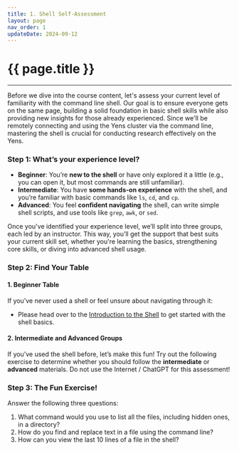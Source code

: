```yaml
---
title: 1. Shell Self-Assessment 
layout: page
nav_order: 1
updateDate: 2024-09-12
---
```


# {{ page.title }}
---

Before we dive into the course content, let's assess your current level of familiarity with the command line shell. Our goal is to ensure everyone gets on the same page, building a solid foundation in basic shell skills while also providing new insights for those already experienced. Since we'll be remotely connecting and using the Yens cluster via the command line, mastering the shell is crucial for conducting research effectively on the Yens. 


### Step 1: What’s your experience level?

- **Beginner**: You’re **new to the shell** or have only explored it a little (e.g., you can open it, but most commands are still unfamiliar).
- **Intermediate**: You have **some hands-on experience** with the shell, and you’re familiar with basic commands like `ls`, `cd`, and `cp`.
- **Advanced**: You feel **confident navigating** the shell, can write simple shell scripts, and use tools like `grep`, `awk`, or `sed`.

Once you've identified your experience level, we’ll split into three groups, each led by an instructor. This way, you’ll get the support that best suits your current skill set, whether you're learning the basics, strengthening core skills, or diving into advanced shell usage.

### Step 2: Find Your Table

#### 1. **Beginner Table**
If you’ve never used a shell or feel unsure about navigating through it:
- Please head over to the [Introduction to the Shell](beginner_shell/1_introduction.md) to get started with the shell basics.

#### 2. **Intermediate and Advanced Groups**
If you’ve used the shell before, let’s make this fun! Try out the following exercise to determine whether you should follow the **intermediate** or **advanced** materials. Do not use the Internet / ChatGPT for this assessment!

### Step 3: The Fun Exercise!
Answer the following three questions:

1. What command would you use to list all the files, including hidden ones, in a directory?
2. How do you find and replace text in a file using the command line?
3. How can you view the last 10 lines of a file in the shell?

